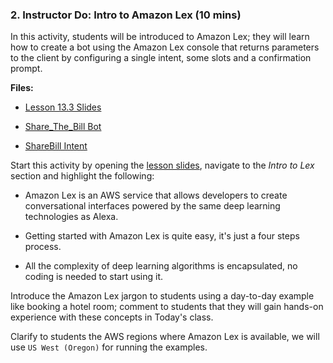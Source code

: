 ### 2. Instructor Do: Intro to Amazon Lex (10 mins)

In this activity, students will be introduced to Amazon Lex; they will learn how to create a bot using the Amazon Lex console that returns parameters to the client by configuring a single intent, some slots and a confirmation prompt.

**Files:**

* [Lesson 13.3 Slides](#)

* [Share_The_Bill Bot](Activities/02-Ins_Intro_Lex/Solved/Share_The_Bill_1_d57679ca-cc90-4b74-9a61-2211a93f7208_Bot_LEX_V1.zip)

* [ShareBill Intent](Activities/02-Ins_Intro_Lex/Solved/ShareBill_6_6f154262-76b0-465f-aed1-ce1f3914c492_Intent_LEX_V1.zip)

Start this activity by opening the [lesson slides](#), navigate to the _Intro to Lex_ section and highlight the following:

* Amazon Lex is an AWS service that allows developers to create conversational interfaces powered by the same deep learning technologies as Alexa.

* Getting started with Amazon Lex is quite easy, it's just a four steps process.

* All the complexity of deep learning algorithms is encapsulated, no coding is needed to start using it.

Introduce the Amazon Lex jargon to students using a day-to-day example like booking a hotel room; comment to students that they will gain hands-on experience with these concepts in Today's class.

Clarify to students the AWS regions where Amazon Lex is available, we will use `US West (Oregon)` for running the examples.
